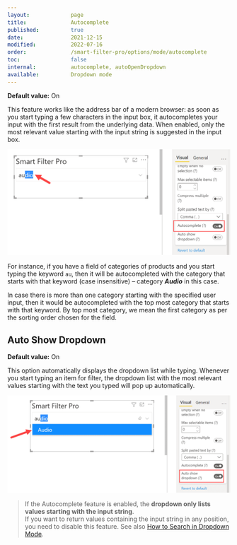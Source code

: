 ```yaml
---
layout:             page
title:              Autocomplete
published:          true
date:               2021-12-15
modified:           2022-07-16
order:              /smart-filter-pro/options/mode/autocomplete
toc:                false
internal:           autocomplete, autoOpenDropdown
available:          Dropdown mode
---
```

**Default value:** On

This feature works like the address bar of a modern browser: as soon as you start typing a few characters in the input box, it autocompletes your input with the first result from the underlying data. When enabled, only the most relevant value starting with the input string is suggested in the input box. 

<img src="images/autocomplete-1.png" width="700">

For instance, if you have a field of categories of products and you start typing the keyword `au`, then it will be autocompleted with the category that starts with that keyword (case insensitive) – category ***Audio*** in this case. 

In case there is more than one category starting with the specified user input, then it would be autocompleted with the top most category that starts with that keyword. By top most category, we mean the first category as per the sorting order chosen for the field. 

## Auto Show Dropdown

**Default value:** On

This option automatically displays the dropdown list while typing. Whenever you start typing an item for filter, the dropdown list with the most relevant values starting with the text you typed will pop up automatically.

<img src="images/autocomplete-2.png" width="700">

> If the Autocomplete feature is enabled, the **dropdown only lists values starting with the input string**.  
If you want to return values containing the input string in any position, you need to disable this feature. See also [How to Search in Dropdown Mode](dropdown.md#how-to-search).
 
